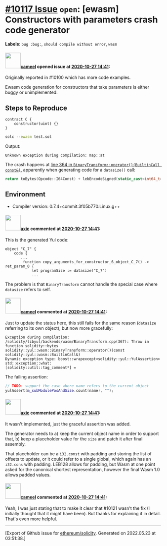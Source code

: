 # [\#10117 Issue](https://github.com/ethereum/solidity/issues/10117) `open`: [ewasm] Constructors with parameters crash code generator
**Labels**: `bug :bug:`, `should compile without error`, `wasm`


#### <img src="https://avatars.githubusercontent.com/u/137030?v=4" width="50">[cameel](https://github.com/cameel) opened issue at [2020-10-27 14:41](https://github.com/ethereum/solidity/issues/10117):

Originally reported in #10100 which has more code examples.

Ewasm code generation for constructors that take parameters is either buggy or unimplemented.

## Steps to Reproduce
```solidity
contract C {
    constructor(uint) {}
}
```
```bash
solc --ewasm test.sol
```
Output:
```
Unknown exception during compilation: map::at
```

The crash happens at [line 364 in `BinaryTransform::operator()(BuiltinCall const&)`](https://github.com/ethereum/solidity/blob/v0.7.4/libyul/backends/wasm/BinaryTransform.cpp#L364), apparently when generating code for a `datasize()` call:
```c++
return toBytes(Opcode::I64Const) + lebEncodeSigned(static_cast<int64_t>(m_subModulePosAndSize.at(name).second));
```

## Environment
- Compiler version: 0.7.4+commit.3f05b770.Linux.g++

#### <img src="https://avatars.githubusercontent.com/u/20340?v=4" width="50">[axic](https://github.com/axic) commented at [2020-10-27 14:41](https://github.com/ethereum/solidity/issues/10117#issuecomment-717408471):

This is the generated Yul code:
```
object "C_7" {
    code {
       ...
        function copy_arguments_for_constructor_6_object_C_7() -> ret_param_0 {
            let programSize := datasize("C_7")
            ...
```

The problem is that `BinaryTransform` cannot handle the special case where `datasize` refers to self.

#### <img src="https://avatars.githubusercontent.com/u/137030?v=4" width="50">[cameel](https://github.com/cameel) commented at [2020-10-27 14:41](https://github.com/ethereum/solidity/issues/10117#issuecomment-724671584):

Just to update the status here, this still fails for the same reason (`datasize` referring to its own object), but now more gracefully:

```
Exception during compilation: /solidity/libyul/backends/wasm/BinaryTransform.cpp(367): Throw in function solidity::bytes solidity::yul::wasm::BinaryTransform::operator()(const solidity::yul::wasm::BuiltinCall&)
Dynamic exception type: boost::wrapexcept<solidity::yul::YulAssertion>
std::exception::what:
[solidity::util::tag_comment*] =
```

The failing assertion:
```c++
// TODO: support the case where name refers to the current object
yulAssert(m_subModulePosAndSize.count(name), "");
```

#### <img src="https://avatars.githubusercontent.com/u/20340?v=4" width="50">[axic](https://github.com/axic) commented at [2020-10-27 14:41](https://github.com/ethereum/solidity/issues/10117#issuecomment-725028404):

It wasn't implemented, just the graceful assertion was added.

The generator needs to
a) keep the current object name in order to support that,
b) keep a placeholder value for the `size` and patch it after final assembly.

That placeholder can be a `i32.const` with padding and storing the list of offsets to update, or it could refer to a single global, which again has an `i32.cons` with padding. LEB128 allows for padding, but Wasm at one point asked for the canonical shortest representation, however the final Wasm 1.0 allows padded values.

#### <img src="https://avatars.githubusercontent.com/u/137030?v=4" width="50">[cameel](https://github.com/cameel) commented at [2020-10-27 14:41](https://github.com/ethereum/solidity/issues/10117#issuecomment-725031347):

Yeah, I was just stating that to make it clear that #10121 wasn't the fix (I initially thought that it might have been).
But thanks for explaining it in detail. That's even more helpful.


-------------------------------------------------------------------------------



[Export of Github issue for [ethereum/solidity](https://github.com/ethereum/solidity). Generated on 2022.05.23 at 03:51:38.]
